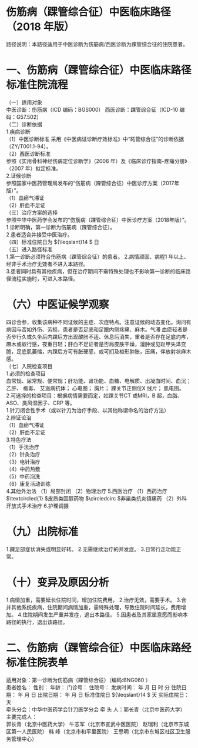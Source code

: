 # 伤筋病（踝管综合征）中医临床路径 （2018 年版）  
路径说明：本路径适用于中医诊断为伤筋病/西医诊断为踝管综合征的住院患者。  
# 一、伤筋病（踝管综合征）中医临床路径标准住院流程  
（一）适用对象  
中医诊断：伤筋病（ICD 编码：BGS000） 西医诊断：踝管综合征（ICD-10 编码：G57.502）  
（二）诊断依据  
1.疾病诊断  
（1）中医诊断标准 采用《中医病证诊断疗效标准》中“跖管综合征”的诊断依据（ZY/T001.1-94）。  
（2）西医诊断标准  
参照《实用骨科神经伤病定位诊断学》（2006 年）及《临床诊疗指南-疼痛分册》（2007 年）拟定标准。  
2.证候诊断  
参照国家中医药管理局发布的“伤筋病（踝管综合征）中医诊疗方案（2017年版）”。  
（1）血瘀气滞证  
（2）肝血不足证  
（三）治疗方案的选择  
参照中华中医药学会发布的“伤筋病（踝管综合征）中医诊疗方案（2018年版）”。  
1.诊断明确，第一诊断为伤筋病（踝管综合征）。  
2.患者适合并接受中医治疗。  
（四）标准住院日为 ${\leqslant}14 $ 日  
（五）进入路径标准  
1.第一诊断必须符合伤筋病（踝管综合征）的患者。 2.病情顽固、病程1 年以上、经非手术治疗无效者不进入本路径。  
3.患者同时具有其他疾病，但在治疗期间不需特殊处理也不影响第一诊断的临床路径流程实施时，可进入本路径。  
# （六）中医证候学观察  
四诊合参，收集该病种不同证候的主症、次症特点。注意证候的动态变化。询问有病因与否如外伤、劳损，患者是否足底和足跟内侧疼痛、麻木。气滞 血瘀轻者是否步行久或久坐后内踝后方出现酸胀不适、休息后消失，重者是否存在足底灼疼，麻木或蚁行感，夜重日轻；肝血不足证者是否局皮肤干燥，漫肿或见趾甲失泽变脆，足底肌萎缩，内踝后方可有胀硬感，或可扪及梭形肿胀，压痛，伴放射状麻木感。  
（七）入院检查项目  
1.必须的检查项目  
血常规、尿常规、便常规；肝功能、肾功能、血糖、电解质、出凝血时间、血沉； 乙肝、 梅毒、 艾滋病抗体； 心电图； 胸片； 踝关节正侧位X 线片； 肌电图。  
2.可选择的检查项目：根据病情需要而定，如踝关节CT 或MRI，B 超，血脂、ASO、类风湿因子、CRP 等。  
1.针刀闭合性手术（或以针刀为治疗手段、以其他称谓命名的治疗方法）  
2.辨证论治  
（1）血瘀气滞证  
（2）肝血不足证  
3.特色疗法  
（1）手法治疗  
（2）针灸治疗  
（3）电针治疗  
（4）中药热敷  
（5）中药泡洗  
（6）康复活动训练  
4.其他外治法 （1）局部封闭 （2）物理治疗 5.西医治疗  （1）西药治疗 $\textcircled{1} $皮质类固醇药物 $\circledcirc $非甾类抗炎镇痛药 （2）外科开放式手术治疗 6.护理调摄  
# （九）出院标准  
1.踝足部症状消失或明显好转。 2.无需继续治疗的并发症。 3.日常行走功能正常。  
# （十）变异及原因分析  
1.病情加重，需要延长住院时间，增加住院费用。 2.治疗无效，需要手术。 3.合并其他系统疾病，住院期间病情加重，需特殊处理，导致住院时间延长，费用增加。 4.住院期间发生严重并发症，退出本路径。 5.因患者及其家属意愿而影响本路径的执行，退出该路径。  
# 二、伤筋病（踝管综合征）中医临床路经标准住院表单  
适用对象：第一诊断为伤筋病（踝管综合征）（编码:BNG060 ）  
患者姓名：          性别：    年龄：    门诊号：         住院号：            发病时间：   年  月  日  时  分  住院日期：   年  月  日 出院日期：   年  月   日 标准住院日 ${\leqslant}14 $ 天               实际住院日：    天  
牵头分会：中华中医药学会针刀医学分会 牵 头 人：郭长青（北京中医药大学）  
主要完成人：  
郭长青（北京中医药大学） 牛志军（北京市宣武中医医院） 赵瑞利（北京市东城区第一人民医院） 韩  峰（北京市和平里医院） 王思明（北京市东城区社区卫生服务管理中心）  